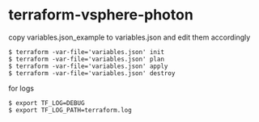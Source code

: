# terraform-vsphere-photon

copy variables.json_example to variables.json and edit them accordingly
```
$ terraform -var-file='variables.json' init
$ terraform -var-file='variables.json' plan
$ terraform -var-file='variables.json' apply
$ terraform -var-file='variables.json' destroy
```

for logs
```
$ export TF_LOG=DEBUG
$ export TF_LOG_PATH=terraform.log
```
